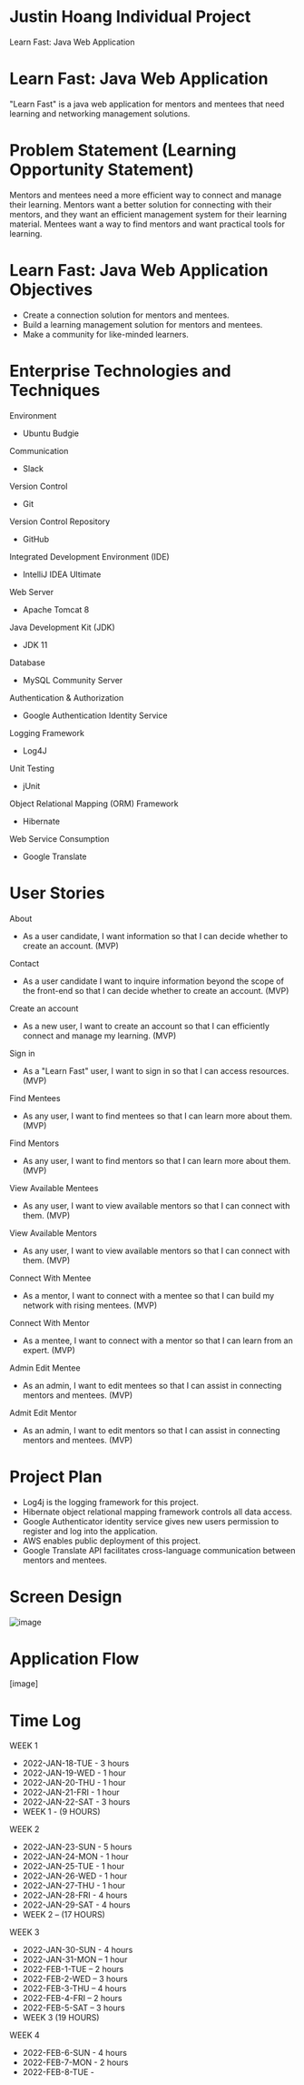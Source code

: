 # Justin Hoang Individual Project
Learn Fast: Java Web Application

# Learn Fast: Java Web Application
"Learn Fast" is a java web application for mentors and mentees that need learning and networking management solutions.

# Problem Statement (Learning Opportunity Statement)
Mentors and mentees need a more efficient way to connect and manage their learning. Mentors want a better solution for connecting with their mentors, and they want an efficient management system for their learning material. Mentees want a way to find mentors and want practical tools for learning.

# Learn Fast: Java Web Application Objectives
- Create a connection solution for mentors and mentees.
- Build a learning management solution for mentors and mentees.
- Make a community for like-minded learners.

# Enterprise Technologies and Techniques
Environment
- Ubuntu Budgie

Communication
- Slack 

Version Control
- Git

Version Control Repository
- GitHub

Integrated Development Environment (IDE)
- IntelliJ IDEA Ultimate

Web Server
- Apache Tomcat 8

Java Development Kit (JDK)
- JDK 11

Database
- MySQL Community Server

Authentication & Authorization
- Google Authentication Identity Service

Logging Framework
- Log4J

Unit Testing
- jUnit

Object Relational Mapping (ORM) Framework
- Hibernate

Web Service Consumption
- Google Translate

# User Stories
About
- As a user candidate, I want information so that I can decide whether to 
  create an account. (MVP)

Contact
- As a user candidate I want to inquire information beyond the scope of the 
  front-end so that I can decide whether to create an account. (MVP)

Create an account
- As a new user, I want to create an account so that I can efficiently 
  connect and manage my learning. (MVP)

Sign in
- As a "Learn Fast" user, I want to sign in so that I can access resources. (MVP)

Find Mentees
- As any user, I want to find mentees so that I can learn more 
about them. (MVP)

Find Mentors
- As any user, I want to find mentors so that I can learn more
  about them. (MVP)

View Available Mentees
- As any user, I want to view available mentors so that I can connect with
  them. (MVP)

View Available Mentors
- As any user, I want to view available mentors so that I can connect with 
  them. (MVP)

Connect With Mentee
- As a mentor, I want to connect with a mentee so that I can build my 
  network with rising mentees. (MVP)

Connect With Mentor
- As a mentee, I want to connect with a mentor so that I can learn from an 
  expert. (MVP)

Admin Edit Mentee
- As an admin, I want to edit mentees so that I can assist in connecting 
  mentors and mentees. (MVP)

Admit Edit Mentor
- As an admin, I want to edit mentors so that I can assist in connecting
  mentors and mentees. (MVP)

# Project Plan
- Log4j is the logging framework for this project.
- Hibernate object relational mapping framework controls all data access.
- Google Authenticator identity service gives new users permission to register and log into the application.
- AWS enables public deployment of this project.
- Google Translate API facilitates cross-language communication between mentors and mentees.
    
# Screen Design
![image](https://user-images.githubusercontent.com/79040798/152470389-d29078f1-0c07-4b4b-b04b-4d254ef18f26.png)

# Application Flow
[image]

# Time Log
WEEK 1
- 2022-JAN-18-TUE - 3 hours
- 2022-JAN-19-WED - 1 hour
- 2022-JAN-20-THU - 1 hour
- 2022-JAN-21-FRI - 1 hour
- 2022-JAN-22-SAT - 3 hours
- WEEK 1 - (9 HOURS)

WEEK 2
- 2022-JAN-23-SUN - 5 hours
- 2022-JAN-24-MON - 1 hour
- 2022-JAN-25-TUE - 1 hour
- 2022-JAN-26-WED - 1 hour
- 2022-JAN-27-THU - 1 hour
- 2022-JAN-28-FRI - 4 hours
- 2022-JAN-29-SAT - 4 hours
- WEEK 2 – (17 HOURS)

WEEK 3
- 2022-JAN-30-SUN - 4 hours
- 2022-JAN-31-MON – 1 hour
- 2022-FEB-1-TUE – 2 hours
- 2022-FEB-2-WED – 3 hours
- 2022-FEB-3-THU – 4 hours
- 2022-FEB-4-FRI – 2 hours
- 2022-FEB-5-SAT – 3 hours
- WEEK 3 (19 HOURS)

WEEK 4
- 2022-FEB-6-SUN - 4 hours
- 2022-FEB-7-MON - 2 hours
- 2022-FEB-8-TUE -